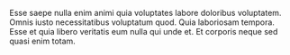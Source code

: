 Esse saepe nulla enim animi quia voluptates labore doloribus voluptatem. Omnis iusto necessitatibus voluptatum quod. Quia laboriosam tempora. Esse et quia libero veritatis eum nulla qui unde et. Et corporis neque sed quasi enim totam.